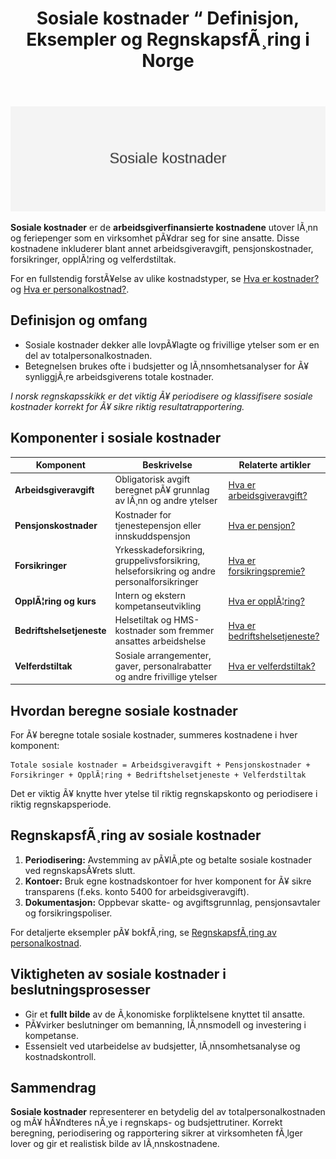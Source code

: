 ﻿---
title: "Sosiale kostnader “ Definisjon, Eksempler og RegnskapsfÃ¸ring i Norge"
meta_title: "Sosiale kostnader “ Definisjon, Eksempler og RegnskapsfÃ¸ring i Norge"
meta_description: '![Illustrasjon som viser sosiale kostnader](sosiale-kostnader-image.svg)'
slug: sosiale-kostnader
type: blog
layout: pages/single
---

![Illustrasjon som viser sosiale kostnader](sosiale-kostnader-image.svg)

**Sosiale kostnader** er de **arbeidsgiverfinansierte kostnadene** utover lÃ¸nn og feriepenger som en virksomhet pÃ¥drar seg for sine ansatte. Disse kostnadene inkluderer blant annet arbeidsgiveravgift, pensjonskostnader, forsikringer, opplÃ¦ring og velferdstiltak.

For en fullstendig forstÃ¥else av ulike kostnadstyper, se [Hva er kostnader?](/blogs/regnskap/hva-er-kostnader "Hva er Kostnader i Regnskap? Komplett Guide til Kostnadstyper og RegnskapsfÃ¸ring") og [Hva er personalkostnad?](/blogs/regnskap/hva-er-personalkostnad "Hva er Personalkostnad? Komplett Guide til LÃ¸nn, Ytelser og Arbeidsgiveravgift").

## Definisjon og omfang

* Sosiale kostnader dekker alle lovpÃ¥lagte og frivillige ytelser som er en del av totalpersonalkostnaden.
* Betegnelsen brukes ofte i budsjetter og lÃ¸nnsomhetsanalyser for Ã¥ synliggjÃ¸re arbeidsgiverens totale kostnader.

_I norsk regnskapsskikk er det viktig Ã¥ periodisere og klassifisere sosiale kostnader korrekt for Ã¥ sikre riktig resultatrapportering._

## Komponenter i sosiale kostnader

| Komponent               | Beskrivelse                                                                         | Relaterte artikler                                 |
|-------------------------|-------------------------------------------------------------------------------------|----------------------------------------------------|
| **Arbeidsgiveravgift**  | Obligatorisk avgift beregnet pÃ¥ grunnlag av lÃ¸nn og andre ytelser                     | [Hva er arbeidsgiveravgift?](/blogs/regnskap/hva-er-arbeidsgiveravgift "Hva er Arbeidsgiveravgift? Satser, Beregning og RegnskapsfÃ¸ring") |
| **Pensjonskostnader**   | Kostnader for tjenestepensjon eller innskuddspensjon                                | [Hva er pensjon?](/blogs/regnskap/hva-er-pensjon "Hva er Pensjon? Komplett Guide til Norsk Pensjonssystem") |
| **Forsikringer**        | Yrkesskadeforsikring, gruppelivsforsikring, helseforsikring og andre personalforsikringer | [Hva er forsikringspremie?](/blogs/regnskap/forsikringspremie "Hva er Forsikringspremie? Komplett Guide til RegnskapsfÃ¸ring av Forsikringer") |
| **OpplÃ¦ring og kurs**   | Intern og ekstern kompetanseutvikling                                               | [Hva er opplÃ¦ring?](/blogs/regnskap/opplÃ¦ring "Hva er OpplÃ¦ring? Kompetanseutvikling i Bedrift og Regnskap") |
| **Bedriftshelsetjeneste**| Helsetiltak og HMS-kostnader som fremmer ansattes arbeidshelse                         | [Hva er bedriftshelsetjeneste?](/blogs/regnskap/bedriftshelsetjeneste "Hva er Bedriftshelsetjeneste? HMS og RegnskapsfÃ¸ring") |
| **Velferdstiltak**      | Sosiale arrangementer, gaver, personalrabatter og andre frivillige ytelser           | [Hva er velferdstiltak?](/blogs/regnskap/hva-er-velferdstiltak "Hva er Velferdstiltak? Gaver og Ytelser i Regnskap") |

## Hvordan beregne sosiale kostnader

For Ã¥ beregne totale sosiale kostnader, summeres kostnadene i hver komponent:

```text
Totale sosiale kostnader = Arbeidsgiveravgift + Pensjonskostnader + Forsikringer + OpplÃ¦ring + Bedriftshelsetjeneste + Velferdstiltak
```

Det er viktig Ã¥ knytte hver ytelse til riktig regnskapskonto og periodisere i riktig regnskapsperiode.

## RegnskapsfÃ¸ring av sosiale kostnader

1. **Periodisering:** Avstemming av pÃ¥lÃ¸pte og betalte sosiale kostnader ved regnskapsÃ¥rets slutt.
2. **Kontoer:** Bruk egne kostnadskontoer for hver komponent for Ã¥ sikre transparens (f.eks. konto 5400 for arbeidsgiveravgift).
3. **Dokumentasjon:** Oppbevar skatte- og avgiftsgrunnlag, pensjonsavtaler og forsikringspoliser.

For detaljerte eksempler pÃ¥ bokfÃ¸ring, se [RegnskapsfÃ¸ring av personalkostnad](/blogs/regnskap/hva-er-personalkostnad "Hva er Personalkostnad? Komplett Guide til LÃ¸nn, Ytelser og Arbeidsgiveravgift").

## Viktigheten av sosiale kostnader i beslutningsprosesser

- Gir et **fullt bilde** av de Ã¸konomiske forpliktelsene knyttet til ansatte.
- PÃ¥virker beslutninger om bemanning, lÃ¸nnsmodell og investering i kompetanse.
- Essensielt ved utarbeidelse av budsjetter, lÃ¸nnsomhetsanalyse og kostnadskontroll.

## Sammendrag

**Sosiale kostnader** representerer en betydelig del av totalpersonalkostnaden og mÃ¥ hÃ¥ndteres nÃ¸ye i regnskaps- og budsjettrutiner. Korrekt beregning, periodisering og rapportering sikrer at virksomheten fÃ¸lger lover og gir et realistisk bilde av lÃ¸nnskostnadene.


